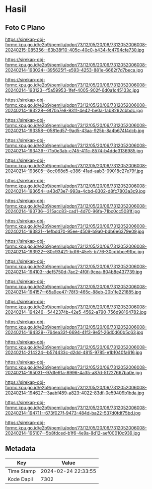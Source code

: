 # Hasil

## Foto C Plano

https://sirekap-obj-formc.kpu.go.id/e2b9/pemilu/pdpr/73/12/05/20/06/7312052006008-20240215-085356--63b38f10-405c-40c0-b434-fc4794cfe730.jpg

https://sirekap-obj-formc.kpu.go.id/e2b9/pemilu/pdpr/73/12/05/20/06/7312052006008-20240214-193024--395625f1-e593-4253-881e-6662f7d7beca.jpg

https://sirekap-obj-formc.kpu.go.id/e2b9/pemilu/pdpr/73/12/05/20/06/7312052006008-20240214-193123--f5a59953-1fef-4005-902f-6d0a1c45133c.jpg

https://sirekap-obj-formc.kpu.go.id/e2b9/pemilu/pdpr/73/12/05/20/06/7312052006008-20240214-193228--9f70a7e8-9311-4e42-be0a-1ab8292cbbdc.jpg

https://sirekap-obj-formc.kpu.go.id/e2b9/pemilu/pdpr/73/12/05/20/06/7312052006008-20240214-193358--0581ed57-9ad5-43aa-925b-8a4b674f4dcb.jpg

https://sirekap-obj-formc.kpu.go.id/e2b9/pemilu/pdpr/73/12/05/20/06/7312052006008-20240214-193439--71b0e3ab-c745-411c-8574-b4dde3136985.jpg

https://sirekap-obj-formc.kpu.go.id/e2b9/pemilu/pdpr/73/12/05/20/06/7312052006008-20240214-193605--8cc068d5-e386-41ad-aab3-09018c27e79f.jpg

https://sirekap-obj-formc.kpu.go.id/e2b9/pemilu/pdpr/73/12/05/20/06/7312052006008-20240214-193654--a43d73e7-993a-4cbd-8302-d8fc7803a3c9.jpg

https://sirekap-obj-formc.kpu.go.id/e2b9/pemilu/pdpr/73/12/05/20/06/7312052006008-20240214-193736--315acc83-cad1-4d70-96fa-71bc0cc5081f.jpg

https://sirekap-obj-formc.kpu.go.id/e2b9/pemilu/pdpr/73/12/05/20/06/7312052006008-20240214-193831--1efbdd70-95ee-4509-b9a0-bdb6e6379e09.jpg

https://sirekap-obj-formc.kpu.go.id/e2b9/pemilu/pdpr/73/12/05/20/06/7312052006008-20240214-193922--80c93421-bdf6-45e5-b776-30cdbbce9fbc.jpg

https://sirekap-obj-formc.kpu.go.id/e2b9/pemilu/pdpr/73/12/05/20/06/7312052006008-20240214-194103--def5750d-7ac2-4f0f-9cea-804b8e437739.jpg

https://sirekap-obj-formc.kpu.go.id/e2b9/pemilu/pdpr/73/12/05/20/06/7312052006008-20240214-194157--65a9ee47-78f3-465c-88eb-20b1fe221885.jpg

https://sirekap-obj-formc.kpu.go.id/e2b9/pemilu/pdpr/73/12/05/20/06/7312052006008-20240214-194246--5442374b-42e5-4562-a790-756d98164782.jpg

https://sirekap-obj-formc.kpu.go.id/e2b9/pemilu/pdpr/73/12/05/20/06/7312052006008-20240214-194329--764ea33f-6694-41f3-9e5f-26d0d60b5c63.jpg

https://sirekap-obj-formc.kpu.go.id/e2b9/pemilu/pdpr/73/12/05/20/06/7312052006008-20240214-214224--b574433c-d2dd-4815-9785-e1b1040fa616.jpg

https://sirekap-obj-formc.kpu.go.id/e2b9/pemilu/pdpr/73/12/05/20/06/7312052006008-20240214-195031--97dfe91a-8996-4a35-a87d-51227667ba0e.jpg

https://sirekap-obj-formc.kpu.go.id/e2b9/pemilu/pdpr/73/12/05/20/06/7312052006008-20240214-194627--3aabf489-a823-4022-83df-0e59409b1bda.jpg

https://sirekap-obj-formc.kpu.go.id/e2b9/pemilu/pdpr/73/12/05/20/06/7312052006008-20240214-194711--673f027f-9473-484d-ba22-537d0fdf75bd.jpg

https://sirekap-obj-formc.kpu.go.id/e2b9/pemilu/pdpr/73/12/05/20/06/7312052006008-20240214-195107--5b8fdced-b1f6-4e9a-8d12-aef00010c939.jpg


## Metadata

| Key        | Value               |
| ---------- | ------------------- |
| Time Stamp | 2024-02-24 22:33:55 |
| Kode Dapil | 7302                |



